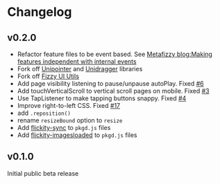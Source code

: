 # Changelog

## v0.2.0

+ Refactor feature files to be event based. See [Metafizzy blog:Making features independent with internal events ](http://metafizzy.co/blog/making-features-independent-with-internal-events/)
+ Fork off [Unipointer](https://github.com/metafizzy/unipointer) and [Unidragger](https://github.com/metafizzy/unidragger) libraries
+ Fork off [Fizzy UI Utils](https://github.com/metafizzy/fizzy-ui-utils)
+ Add page visibility listening to pause/unpause autoPlay. Fixed [#6](https://github.com/metafizzy/flickity/issues/6)
+ Add touchVerticalScroll to vertical scroll pages on mobile. Fixed [#3](https://github.com/metafizzy/flickity/issues/6)
+ Use TapListener to make tapping buttons snappy. Fixed [#4](https://github.com/metafizzy/flickity/issues/4)
+ Improve right-to-left CSS. Fixed [#17](https://github.com/metafizzy/flickity/issues/17)
+ add `.reposition()`
+ rename `resizeBound` option to `resize`
+ Add [flickity-sync](https://github.com/metafizzy/flickity-sync) to `pkgd.js` files
+ Add [flickity-imagesloaded](https://github.com/metafizzy/flickity-imagesloaded) to `pkgd.js` files

## v0.1.0

Initial public beta release
